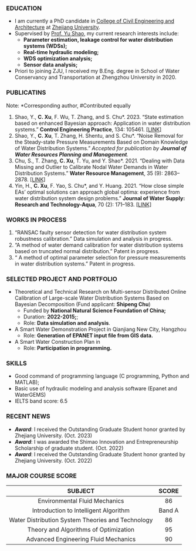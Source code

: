 ### EDUCATION
- I am currently a PhD candidate in [College of Civil Engineering and Architecture](http://www.ccea.zju.edu.cn/cceaenglish/main.psp) at [Zhejiang University](https://www.zju.edu.cn/english/).
- Supervised by [Prof. Yu Shao](https://person.zju.edu.cn/en/shaoyuzju#0), my current research interests include:
  - **Parameter estimation, leakage control for water distribution systems (WDSs);**
  - **Real-time hydraulic modeling;**
  - **WDS optimization analysis;**
  - **Sensor data analysis;**
- Priori to joining ZJU, I received my B.Eng. degree in School of Water Conservancy and Transportation at Zhengzhou University in 2020.
### PUBLICATINS
Note: *Corresponding author, #Contributed equally
1. Shao, Y., **C. Xu**, F. Wu, T. Zhang, and S. Chu*. 2023. “State estimation based on enhanced Bayesian approach: Application in water distribution systems.” **Control Engineering Practice**, 134: 105461. [[LINK]](https://doi.org/10.1016/j.conengprac.2023.105461)
2. Shao, Y., **C. Xu**, T. Zhang, H. Shentu, and S. Chu*. “Noise Removal for the Steady-state Pressure Measurements Based on Domain Knowledge of Water Distribution Systems.” _Accepted for publication by **Journal of Water Resources Planning and Management**._
3. Chu, S., T. Zhang, **C. Xu**, T. Yu, and Y. Shao*. 2021. “Dealing with Data Missing and Outlier to Calibrate Nodal Water Demands in Water Distribution Systems.” **Water Resource Management**, 35 (9): 2863–2878. [[LINK]](https://doi.org/10.1007/s11269-021-02873-9)
4. Yin, H., **C. Xu**, F. Yao, S. Chu*, and Y. Huang. 2021. “How close simple EAs’ optimal solutions can approach global optima: experience from water distribution system design problems.” **Journal of Water Supply: Research and Technology-Aqua**, 70 (2): 171–183. [[LINK]](https://doi.org/10.2166/aqua.2020.117)
### WORKS IN PROCESS
1.	“RANSAC faulty sensor detection for water distribution system robustness calibration.” Data simulation and analysis in progress.
2.	“A method of water demand calibration for water distribution systems based on truncated normal distribution.” Patent in progress.
3.	“ A method of optimal parameter selection for pressure measurements in water distribution systems.” Patent in progress.
### SELECTED PROJECT AND PORTFOLIO
- Theoretical and Technical Research on Multi-sensor Distributed Online Calibration of Large-scale Water Distribution Systems Based on Bayesian Decomposition (Fund applicant: **Shipeng Chu**)
  - Funded by **National Natural Science Foundation of China;**
  - Duration: **2022-2015;**;
  - Role: **Data simulation and analysis**.
- A Smart Water Demonstration Project in Qianjiang New City, Hangzhou
  - Role: **Generation of EPANET input file from GIS data.**
- A Smart Water Construction Plan in
  - Role: **Participation in programming.**
### SKILLS
- Good command of programming language (C programming, Python and MATLAB);
- Basic use of hydraulic modeling and analysis software (Epanet and WaterGEMS)
- IELTS band score: 6.5
### RECENT NEWS
- _**Award**_: I received the Outstanding Graduate Student honor granted by Zhejiang University. (Oct. 2023)
- _**Award**_: I was awarded the Shimao Innovation and Entrepreneurship Scholarship of graduate student. (Oct. 2022)
- _**Award**_: I received the Outstanding Graduate Student honor granted by Zhejiang University. (Oct. 2022)
### MAJOR COURSE SCORE
|                      SUBJECT                       |          SCORE         |
|                        :----:                      |         :----:         |
| Environmental Fluid Mechanics                      | 86                     |
| Introduction to Intelligent Algorithm              | Band A                 |
| Water Distribution System Theories and Technology  | 86                     |
| Theory and Algorithms of Optimization              | 95                     |
|Advanced Engineering Fluid Mechanics                | 90                     |
